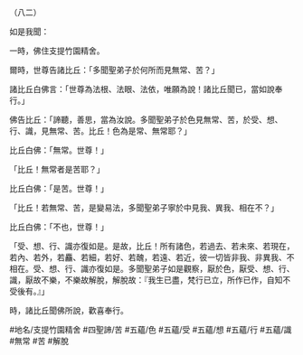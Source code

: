 （八二）

如是我聞：

一時，佛住支提竹園精舍。

爾時，世尊告諸比丘：「多聞聖弟子於何所而見無常、苦？」

諸比丘白佛言：「世尊為法根、法眼、法依，唯願為說！諸比丘聞已，當如說奉行。」

佛告比丘：「諦聽，善思，當為汝說。多聞聖弟子於色見無常、苦，於受、想、行、識，見無常、苦。比丘！色為是常、無常耶？」

比丘白佛：「無常。世尊！」

「比丘！無常者是苦耶？」

比丘白佛：「是苦。世尊！」

「比丘！若無常、苦，是變易法，多聞聖弟子寧於中見我、異我、相在不？」

比丘白佛：「不也，世尊！」

「受、想、行、識亦復如是。是故，比丘！所有諸色，若過去、若未來、若現在，若內、若外，若麤、若細，若好、若醜，若遠、若近，彼一切皆非我、非異我、不相在。受、想、行、識亦復如是。多聞聖弟子如是觀察，厭於色，厭受、想、行、識，厭故不樂，不樂故解脫，解脫故：『我生已盡，梵行已立，所作已作，自知不受後有。』」

時，諸比丘聞佛所說，歡喜奉行。

#地名/支提竹園精舍
#四聖諦/苦
#五蘊/色
#五蘊/受
#五蘊/想
#五蘊/行
#五蘊/識
#無常
#苦
#解脫
